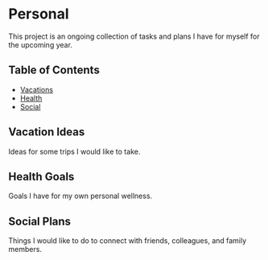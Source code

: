 # Personal

This project is an ongoing collection of tasks and plans I have for myself for the upcoming year. 

## Table of Contents

- [Vacations](#vacation)
- [Health](#health)
- [Social](#social)

## Vacation Ideas

Ideas for some trips I would like to take. 

## Health Goals

Goals I have for my own personal wellness.

## Social Plans

Things I would like to do to connect with friends, colleagues, and family members.



